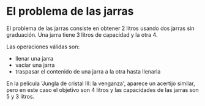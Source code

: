 # El problema de las jarras

El problema de las jarras consiste en obtener 2 litros usando dos jarras sin graduación. Una jarra tiene 3 litros de capacidad y la otra 4.

Las operaciones válidas son:
- llenar una jarra
- vaciar una jarra
- traspasar el contenido de una jarra a la otra hasta llenarla

En la película 'Jungla de cristal III: la venganza', aparece un acertijo similar, pero en este caso el objetivo son 4 litros y las capacidades de las jarras son 5 y 3 litros.

